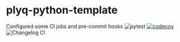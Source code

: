# plyq-python-template
Configured some CI jobs and pre-commit hooks
![pytest](https://github.com/plyq/plyq-python-template/actions/workflows/python-app.yml/badge.svg)
[![codecov](https://codecov.io/gh/plyq/plyq-python-template/branch/master/graph/badge.svg?token=2OK4NKDNZG)](https://codecov.io/gh/plyq/plyq-python-template)
![Changelog CI](https://github.com/plyq/plyq-python-template/actions/workflows/changelog-ci.yml/badge.svg)
